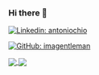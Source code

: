 ### Hi there 👋

[![Linkedin: antoniochio](https://img.shields.io/badge/-linkedin-blue?logo=Linkedin)](https://linkedin.com/in/antoniochio/)

[![GitHub: imagentleman](https://img.shields.io/github/followers/imagentleman?label=follow&style=social)](https://github.com/imagentleman)

<a href="https://github.com/anuraghazra/github-readme-stats">
  <img align="center" src="https://github-readme-stats.vercel.app/api/?username=imagentleman" />
</a>

<a href="https://github.com/anuraghazra/github-readme-stats">
  <img align="center" src="https://github-readme-stats.vercel.app/api/top-langs/?username=imagentleman&layout=compact&langs_count=8" />
</a>

